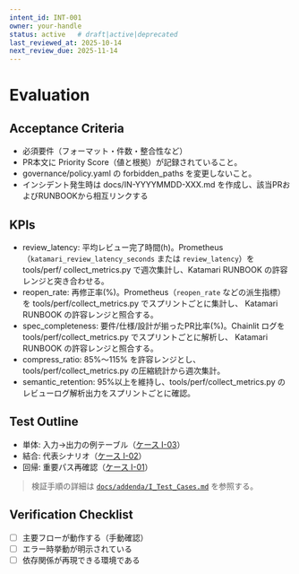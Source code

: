 ```yaml
---
intent_id: INT-001
owner: your-handle
status: active   # draft|active|deprecated
last_reviewed_at: 2025-10-14
next_review_due: 2025-11-14
---
```


# Evaluation

## Acceptance Criteria

- 必須要件（フォーマット・件数・整合性など）
- PR本文に Priority Score（値と根拠）が記録されていること。
- governance/policy.yaml の forbidden_paths を変更しないこと。
- インシデント発生時は docs/IN-YYYYMMDD-XXX.md を作成し、該当PRおよびRUNBOOKから相互リンクする

## KPIs

- review_latency: 平均レビュー完了時間(h)。Prometheus（`katamari_review_latency_seconds` または `review_latency`）を tools/perf/
  collect_metrics.py で週次集計し、Katamari RUNBOOK の許容レンジと突き合わせる。
- reopen_rate: 再修正率(%)。Prometheus（`reopen_rate` などの派生指標）を tools/perf/collect_metrics.py でスプリントごとに集計し、
  Katamari RUNBOOK の許容レンジと照合する。
- spec_completeness: 要件/仕様/設計が揃ったPR比率(%)。Chainlit ログを tools/perf/collect_metrics.py でスプリントごとに解析し、
  Katamari RUNBOOK の許容レンジと照合する。
- compress_ratio: 85%〜115% を許容レンジとし、tools/perf/collect_metrics.py の圧縮統計から週次集計。
- semantic_retention: 95%以上を維持し、tools/perf/collect_metrics.py のレビューログ解析出力をスプリントごとに確認。

## Test Outline

- 単体: 入力→出力の例テーブル（[ケース I-03](docs/addenda/I_Test_Cases.md#i-03-task-seed-tdd-例)）
- 結合: 代表シナリオ（[ケース I-02](docs/addenda/I_Test_Cases.md#i-02-birdseye-再生成確認)）
- 回帰: 重要パス再確認（[ケース I-01](docs/addenda/I_Test_Cases.md#i-01-チェックリスト突合)）

> 検証手順の詳細は [`docs/addenda/I_Test_Cases.md`](docs/addenda/I_Test_Cases.md) を参照する。

## Verification Checklist

- [ ] 主要フローが動作する（手動確認）
- [ ] エラー時挙動が明示されている
- [ ] 依存関係が再現できる環境である

